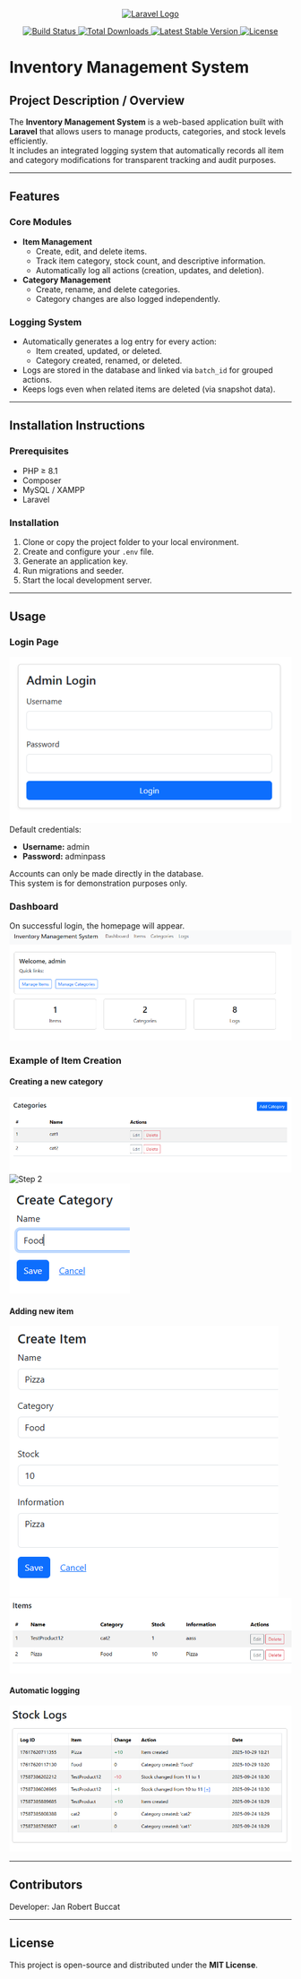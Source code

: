 <p align="center">
  <a href="https://laravel.com" target="_blank">
    <img src="https://raw.githubusercontent.com/laravel/art/master/logo-lockup/5%20SVG/2%20CMYK/1%20Full%20Color/laravel-logolockup-cmyk-red.svg" width="400" alt="Laravel Logo">
  </a>
</p>

<p align="center">
  <a href="https://github.com/laravel/framework/actions">
    <img src="https://github.com/laravel/framework/workflows/tests/badge.svg" alt="Build Status">
  </a>
  <a href="https://packagist.org/packages/laravel/framework">
    <img src="https://img.shields.io/packagist/dt/laravel/framework" alt="Total Downloads">
  </a>
  <a href="https://packagist.org/packages/laravel/framework">
    <img src="https://img.shields.io/packagist/v/laravel/framework" alt="Latest Stable Version">
  </a>
  <a href="https://packagist.org/packages/laravel/framework">
    <img src="https://img.shields.io/packagist/l/laravel/framework" alt="License">
  </a>
</p>

# Inventory Management System

## Project Description / Overview
The **Inventory Management System** is a web-based application built with **Laravel** that allows users to manage products, categories, and stock levels efficiently.  
It includes an integrated logging system that automatically records all item and category modifications for transparent tracking and audit purposes.

---

## Features

### Core Modules
- **Item Management**
  - Create, edit, and delete items.
  - Track item category, stock count, and descriptive information.
  - Automatically log all actions (creation, updates, and deletion).
- **Category Management**
  - Create, rename, and delete categories.
  - Category changes are also logged independently.

### Logging System
- Automatically generates a log entry for every action:
  - Item created, updated, or deleted.
  - Category created, renamed, or deleted.
- Logs are stored in the database and linked via `batch_id` for grouped actions.
- Keeps logs even when related items are deleted (via snapshot data).

---

## Installation Instructions

### Prerequisites
- PHP ≥ 8.1  
- Composer  
- MySQL / XAMPP  
- Laravel  

### Installation
1. Clone or copy the project folder to your local environment.  
2. Create and configure your `.env` file.  
3. Generate an application key.  
4. Run migrations and seeder.  
5. Start the local development server.

---

## Usage

### Login Page
![Login Box](admin.PNG)  
Default credentials:  
- **Username:** admin  
- **Password:** adminpass  

Accounts can only be made directly in the database.  
This system is for demonstration purposes only.

### Dashboard
On successful login, the homepage will appear.  
![Home](home.PNG)

### Example of Item Creation

#### Creating a new category
![Step 1](newcat.PNG)  
![Step 2](newcat1.PNG)  
![Step 3](newcat2.PNG)

#### Adding new item
![Step 1](newitem.PNG)  
![Step 2](newitem2.PNG)

#### Automatic logging
![Log Example](log%20update.PNG)

---

## Contributors
Developer: Jan Robert Buccat  

---

## License
This project is open-source and distributed under the **MIT License**.
